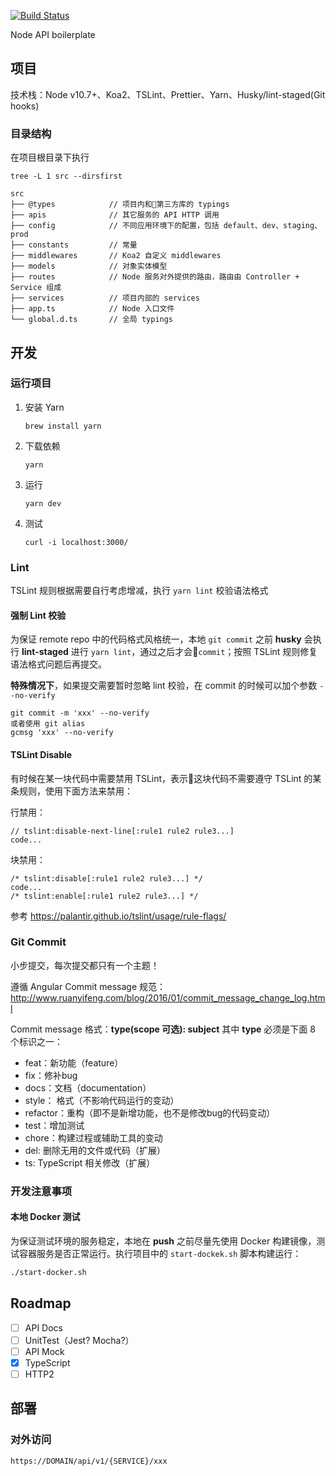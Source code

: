 [![Build Status](https://drone.finogeeks.club/api/badges/front-end/node-api-boilerplate/status.svg)](https://drone.finogeeks.club/front-end/node-api-boilerplate)

Node API boilerplate

## 项目
技术栈：Node v10.7+、Koa2、TSLint、Prettier、Yarn、Husky/lint-staged(Git hooks)


### 目录结构
在项目根目录下执行
```
tree -L 1 src --dirsfirst
```
```
src
├── @types            // 项目内和第三方库的 typings
├── apis              // 其它服务的 API HTTP 调用
├── config            // 不同应用环境下的配置，包括 default、dev、staging、prod
├── constants         // 常量
├── middlewares       // Koa2 自定义 middlewares
├── models            // 对象实体模型
├── routes            // Node 服务对外提供的路由，路由由 Controller + Service 组成
├── services          // 项目内部的 services  
├── app.ts            // Node 入口文件
└── global.d.ts       // 全局 typings
```


## 开发
### 运行项目
1. 安装 Yarn
    ```
    brew install yarn
    ```
2. 下载依赖
    ```
    yarn
    ```
3. 运行
    ```
    yarn dev
    ```
4. 测试
    ```
    curl -i localhost:3000/
    ```

### Lint
TSLint 规则根据需要自行考虑增减，执行 `yarn lint` 校验语法格式

#### 强制 Lint 校验
为保证 remote repo 中的代码格式风格统一，本地 `git commit` 之前 **husky** 会执行 **lint-staged** 进行 `yarn lint`，通过之后才会`commit`；按照 TSLint 规则修复语法格式问题后再提交。

**特殊情况下**，如果提交需要暂时忽略 lint 校验，在 commit 的时候可以加个参数 `--no-verify`
```
git commit -m 'xxx' --no-verify
或者使用 git alias
gcmsg 'xxx' --no-verify
```

#### TSLint Disable
有时候在某一块代码中需要禁用 TSLint，表示这块代码不需要遵守 TSLint 的某条规则，使用下面方法来禁用：

行禁用：
```
// tslint:disable-next-line[:rule1 rule2 rule3...]
code...
```

块禁用：
```
/* tslint:disable[:rule1 rule2 rule3...] */
code...
/* tslint:enable[:rule1 rule2 rule3...] */
```

参考 https://palantir.github.io/tslint/usage/rule-flags/

### Git Commit
小步提交，每次提交都只有一个主题！

遵循 Angular Commit message 规范：http://www.ruanyifeng.com/blog/2016/01/commit_message_change_log.html

Commit message 格式：**type(scope 可选): subject**
其中 **type** 必须是下面 8 个标识之一：

- feat：新功能（feature）
- fix：修补bug
- docs：文档（documentation）
- style： 格式（不影响代码运行的变动）
- refactor：重构（即不是新增功能，也不是修改bug的代码变动）
- test：增加测试
- chore：构建过程或辅助工具的变动
- del: 删除无用的文件或代码（扩展）
- ts: TypeScript 相关修改（扩展）

### 开发注意事项
#### 本地 Docker 测试
为保证测试环境的服务稳定，本地在 **push** 之前尽量先使用 Docker 构建镜像，测试容器服务是否正常运行。执行项目中的 `start-dockek.sh` 脚本构建运行：
```sh
./start-docker.sh
```



## Roadmap
- [ ] API Docs
- [ ] UnitTest（Jest? Mocha?）
- [ ] API Mock
- [x] TypeScript
- [ ] HTTP2

## 部署
### 对外访问
```
https://DOMAIN/api/v1/{SERVICE}/xxx
```
